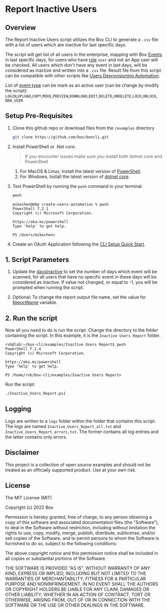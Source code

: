 
# Report Inactive Users #

## Overview ##
The Report Inactive Users script utilizes the Box CLI to generate a `.csv` file with a list of users which are inactive for last specific days.

The script will get list of all users in the enterprise, mapping with Box [Events](https://developer.box.com/reference/resources/event/) in last specific days, for users who have [role](https://developer.box.com/reference/resources/user--full/#param-role) `user` and not an App user will be checked. All users which don't have any event in last days, will be considered as inactive and written into a `.csv` file. Result file from this script can be compatible with other scripts like [Users Deprovisioning Automation](/examples/User%20Deprovisioning).

List of [event type](https://developer.box.com/reference/resources/event/#param-event_type) can be mark as an active user (can be change by modify the script): `LOGIN`,`UPLOAD`,`COPY`,`MOVE`,`PREVIEW`,`DOWNLOAD`,`EDIT`,`DELETE`,`UNDELETE`,`LOCK`,`UNLOCK`, `NEW_USER`

## Setup Pre-Requisites
1. Clone this github repo or download files from the `/examples` directory
   ```bash
   git clone https://github.com/box/boxcli.git
   ```
2. Install PowerShell or .Net core.
   > If you encounter issues make sure you install both dotnet core and PowerShell
    1. For MacOS & Linux, Install the latest version of [PowerShell](https://docs.microsoft.com/en-us/powershell/scripting/install/installing-powershell?view=powershell-7.2).
    2. For Windows, Install the latest version of [dotnet core](https://dotnet.microsoft.com/download).
    
3. Test PowerShell by running the `pwsh` command in your terminal.
    ```bash
    pwsh
    ```

    ```
    mikechen@mbp create-users-automation % pwsh
    PowerShell 7.2.1
    Copyright (c) Microsoft Corporation.
	
    https://aka.ms/powershell
    Type 'help' to get help.
	
    PS /Users/mikechen>
    ```
4. Create an OAuth Application following the [CLI Setup Quick Start](https://developer.box.com/guides/cli/quick-start/).

## 1. Script Parameters
1. Update the [daysInactive](/examples/Inactive%20Users%20Report/Inactive_Users_Report.ps1#L15) to set the number of days which event will be scanned, for all users that have no specific event in these days will be considered as inactive. If value not changed, or equal to -1, you will be prompted when running the script.

2. Optional: To change the report output file name, set the value for [ReportName](/examples/Inactive%20Users%20Report/Inactive_Users_Report.ps1#L11) variable.

## 2. Run the script
Now all you need to do is run the script. Change the directory to the folder containing the script. In this example, it is the `Inactive Users Report` folder.

```
rvb@lab:~/box-cli/examples/Inactive Users Report$ pwsh
PowerShell 7.2.4
Copyright (c) Microsoft Corporation.

https://aka.ms/powershell
Type 'help' to get help.

PS /home/rvb/box-cli/examples/Inactive Users Report>
```

Run the script:

```bash
./Inactive_Users_Report.ps1
```

## Logging
Logs are written to a `logs` folder within the folder that contains this script. The logs are named `Inactive_Users_Report_all.txt` and `Inactive_Users_Report_errors.txt`. The former contains all log entries and the latter contains only errors.

## Disclaimer
This project is a collection of open source examples and should not be treated as an officially supported product. Use at your own risk.

## License

The MIT License (MIT)

Copyright (c) 2022 Box

Permission is hereby granted, free of charge, to any person obtaining a copy of this software and associated documentation files (the "Software"), to deal in the Software without restriction, including without limitation the rights to use, copy, modify, merge, publish, distribute, sublicense, and/or sell copies of the Software, and to permit persons to whom the Software is furnished to do so, subject to the following conditions:

The above copyright notice and this permission notice shall be included in all copies or substantial portions of the Software.

THE SOFTWARE IS PROVIDED "AS IS", WITHOUT WARRANTY OF ANY KIND, EXPRESS OR IMPLIED, INCLUDING BUT NOT LIMITED TO THE WARRANTIES OF MERCHANTABILITY, FITNESS FOR A PARTICULAR PURPOSE AND NONINFRINGEMENT. IN NO EVENT SHALL THE AUTHORS OR COPYRIGHT HOLDERS BE LIABLE FOR ANY CLAIM, DAMAGES OR OTHER LIABILITY, WHETHER IN AN ACTION OF CONTRACT, TORT OR OTHERWISE, ARISING FROM, OUT OF OR IN CONNECTION WITH THE SOFTWARE OR THE USE OR OTHER DEALINGS IN THE SOFTWARE.
